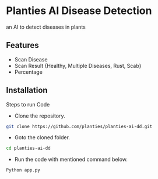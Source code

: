 
# Planties AI Disease Detection
an AI to detect diseases in plants



## Features

- Scan Disease
- Scan Result {Healthy, Multiple Diseases, Rust, Scab}
- Percentage
## Installation
Steps to run Code

* Clone the repository.
```bash
git clone https://github.com/planties/planties-ai-dd.git
```
* Goto the cloned folder.
```bash
cd planties-ai-dd
```
* Run the code with mentioned command below.
```bash
Python app.py